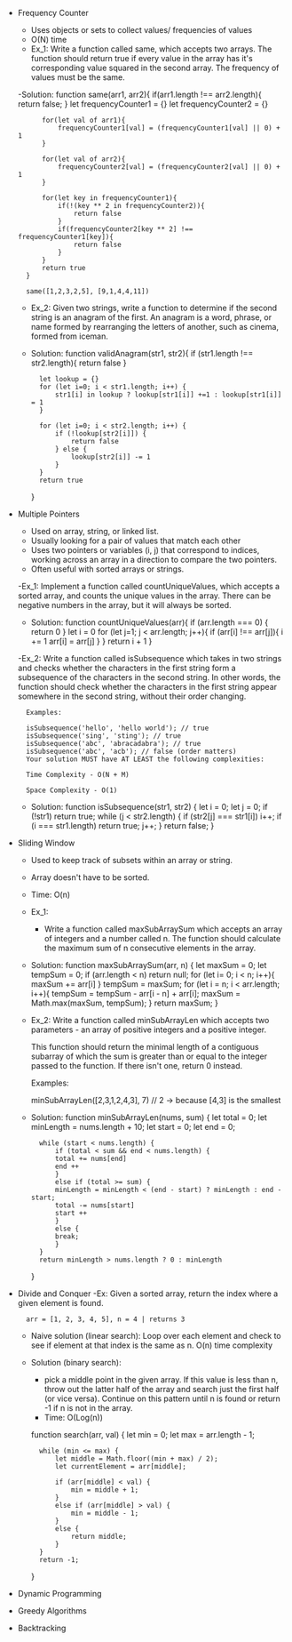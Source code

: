 - Frequency Counter
    - Uses objects or sets to collect values/ frequencies of values
    - O(N) time 
    - Ex_1: 
        Write a function called same, which accepts two arrays. The function should return true if every value in the array has it's corresponding value squared in the second array. The frequency of values must be the same.

    -Solution:
        function same(arr1, arr2){
            if(arr1.length !== arr2.length){
                return false;
            }
            let frequencyCounter1 = {}
            let frequencyCounter2 = {}

            for(let val of arr1){
                frequencyCounter1[val] = (frequencyCounter1[val] || 0) + 1
            }

            for(let val of arr2){
                frequencyCounter2[val] = (frequencyCounter2[val] || 0) + 1        
            }

            for(let key in frequencyCounter1){
                if(!(key ** 2 in frequencyCounter2)){
                    return false
                }
                if(frequencyCounter2[key ** 2] !== frequencyCounter1[key]){
                    return false
                }
            }
            return true
        }

        same([1,2,3,2,5], [9,1,4,4,11])


    - Ex_2: 
        Given two strings, write a function to determine if the second string is an anagram of the first. An anagram is a word, phrase, or name formed by rearranging the letters of another, such as cinema, formed from iceman.

    - Solution:
        function validAnagram(str1, str2){
            if (str1.length !== str2.length){
                return false
            }
            
            let lookup = {}
            for (let i=0; i < str1.length; i++) {
                str1[i] in lookup ? lookup[str1[i]] +=1 : lookup[str1[i]] = 1
            }
            
            for (let i=0; i < str2.length; i++) {
                if (!lookup[str2[i]]) {
                    return false
                } else {
                    lookup[str2[i]] -= 1
                }
            }
            return true
        }



- Multiple Pointers
    - Used on array, string, or linked list. 
    - Usually looking for a pair of values that match each other
    - Uses two pointers or variables (i, j) that correspond to indices, working across an array in a direction to compare the two pointers.
    - Often useful with sorted arrays or strings.

    -Ex_1:
        Implement a function called countUniqueValues, which accepts a sorted array, and counts the unique values in the array. There can be negative numbers in the array, but it will always be sorted.

    - Solution:
        function countUniqueValues(arr){
            if (arr.length === 0) {
                return 0
            }
            let i = 0
            for (let j=1; j < arr.length; j++){
                if (arr[i] !== arr[j]){
                    i += 1
                    arr[i] = arr[j]
                } 
            }
            return i + 1
        }

    -Ex_2:
        Write a function called isSubsequence which takes in two strings and checks whether the characters in the first string form a subsequence of the characters in the second string. In other words, the function should check whether the characters in the first string appear somewhere in the second string, without their order changing.

        Examples:

        isSubsequence('hello', 'hello world'); // true
        isSubsequence('sing', 'sting'); // true
        isSubsequence('abc', 'abracadabra'); // true
        isSubsequence('abc', 'acb'); // false (order matters)
        Your solution MUST have AT LEAST the following complexities:

        Time Complexity - O(N + M)

        Space Complexity - O(1)

    - Solution:
        function isSubsequence(str1, str2) {
            let i = 0;
            let j = 0;
            if (!str1) return true;
            while (j < str2.length) {
                if (str2[j] === str1[i]) i++;
                if (i === str1.length) return true;
                j++;
            }
            return false;
        }


- Sliding Window
    - Used to keep track of subsets within an array or string.
    - Array doesn't have to be sorted.
    - Time: O(n)

    - Ex_1:
        - Write a function called maxSubArraySum which accepts an array of integers and a number called n. The function should calculate the maximum sum of n consecutive elements in the array.

    - Solution:
        function maxSubArraySum(arr, n) {
            let maxSum = 0;
            let tempSum = 0;
            if (arr.length < n) return null;
            for (let i= 0; i < n; i++){
                maxSum += arr[i]
            }
            tempSum = maxSum;
            for (let i = n; i < arr.length; i++){
                tempSum = tempSum - arr[i - n] + arr[i];
                maxSum = Math.max(maxSum, tempSum);
            }
            return maxSum;
        }

    - Ex_2:
        Write a function called minSubArrayLen which accepts two parameters - an array of positive integers and a positive integer.

        This function should return the minimal length of a contiguous subarray of which the sum is greater than or equal to the integer passed to the function. If there isn't one, return 0 instead.
        
        Examples:

        minSubArrayLen([2,3,1,2,4,3], 7) // 2 -> because [4,3] is the smallest 

    - Solution:
        function minSubArrayLen(nums, sum) {
            let total = 0;
            let minLength = nums.length + 10; 
            let start = 0;
            let end = 0;

            while (start < nums.length) {
                if (total < sum && end < nums.length) {
                total += nums[end]
                end ++
                }
                else if (total >= sum) {
                minLength = minLength < (end - start) ? minLength : end - start;
                total -= nums[start]
                start ++
                } 
                else {
                break;
                }
            }
            return minLength > nums.length ? 0 : minLength
        }


- Divide and Conquer
    -Ex:
        Given a sorted array, return the index where a given element is found.

        arr = [1, 2, 3, 4, 5], n = 4 | returns 3

    - Naive solution (linear search):
        Loop over each element and check to see if element at that index is the same as n.
        O(n) time complexity

    - Solution (binary search):
        - pick a middle point in the given array. If this value is less than n, throw out the latter half of the array and search just the first half (or vice versa). Continue on this pattern until n is found or return -1 if n is not in the array.
        - Time: O(Log(n))

        function search(arr, val) {
            let min = 0;
            let max = arr.length - 1;

            while (min <= max) {
                let middle = Math.floor((min + max) / 2);
                let currentElement = arr[middle];

                if (arr[middle] < val) {
                    min = middle + 1;
                } 
                else if (arr[middle] > val) {
                    min = middle - 1;
                }
                else {
                    return middle;
                }
            }
            return -1;
        }




- Dynamic Programming
- Greedy Algorithms
- Backtracking